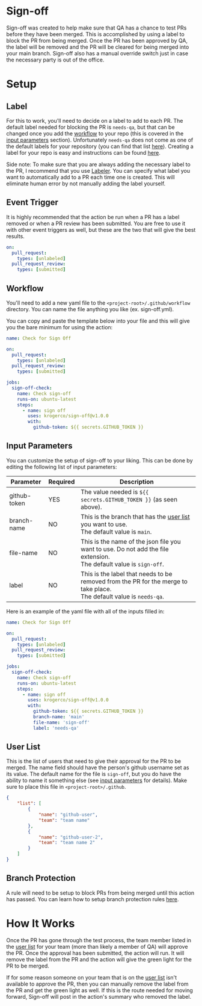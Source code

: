 # Sign-off

Sign-off was created to help make sure that QA has a chance to test PRs before they have been merged. This is accomplished by using a label to block the PR from being merged. Once the PR has been approved by QA, the label will be removed and the PR will be cleared for being merged into your main branch. Sign-off also has a manual override switch just in case the necessary party is out of the office.

# Setup

## Label
For this to work, you'll need to decide on a label to add to each PR. The default label needed for blocking the PR is `needs-qa`, but that can be changed once you add the [workflow](#workflow) to your repo (this is covered in the [input parameters](#input-parameters) section). Unfortunately `needs-qa` does not come as one of the default labels for your repository (you can find that list [here](https://docs.github.com/en/issues/using-labels-and-milestones-to-track-work/managing-labels#about-default-labels)). Creating a label for your repo is easy and instructions can be found [here](https://docs.github.com/en/issues/using-labels-and-milestones-to-track-work/managing-labels#creating-a-label). 

Side note: To make sure that you are always adding the necessary label to the PR, I recommend that you use [Labeler](https://github.com/actions/labeler). You can specify what label you want to automatically add to a PR each time one is created. This will eliminate human error by not manually adding the label yourself.

## Event Trigger
It is highly recommended that the action be run when a PR has a label removed or when a PR review has been submitted. You are free to use it with other event triggers as well, but these are the two that will give the best results.

```yaml
on:     
  pull_request:
    types: [unlabeled]
  pull_request_review:
    types: [submitted]
```

## <a id="workflow"></a>Workflow
You'll need to add a new yaml file to the `<project-root>/.github/workflow` directory. You can name the file anything you like (ex. sign-off.yml). 

You can copy and paste the template below into your file and this will give
you the bare minimum for using the action: 

```yaml
name: Check for Sign Off

on:     
  pull_request:
    types: [unlabeled]
  pull_request_review:
    types: [submitted]

jobs:
  sign-off-check:
    name: Check sign-off
    runs-on: ubuntu-latest
    steps:
      - name: sign off
        uses: krogerco/sign-off@v1.0.0
        with:
          github-token: ${{ secrets.GITHUB_TOKEN }}
```

## <a id="input-parameters"></a>Input Parameters ###
You can customize the setup of sign-off to your liking. This can be done by editing the following list of input parameters:

| Parameter   | Required    | Description |
| ----------- | ----------- | ----------- |
| github-token| YES         | The value needed is `${{ secrets.GITHUB_TOKEN }}` (as seen above).
| branch-name | NO          | This is the branch that has the [user list](#user-list) you want to use. <br>The default value is `main`.
| file-name   | NO          | This is the name of the json file you want to use. Do not add the file extension. <br>The default value is `sign-off`.
| label       | NO          | This is the label that needs to be removed from the PR for the merge to take place. <br> The default value is `needs-qa`.

Here is an example of the yaml file with all of the inputs filled in:  
```yaml
name: Check for Sign Off

on:     
  pull_request:
    types: [unlabeled]
  pull_request_review:
    types: [submitted]

jobs:
  sign-off-check:
    name: Check sign-off
    runs-on: ubuntu-latest
    steps:
      - name: sign off
        uses: krogerco/sign-off@v1.0.0
        with:
          github-token: ${{ secrets.GITHUB_TOKEN }}
          branch-name: 'main'
          file-name: 'sign-off'
          label: 'needs-qa'
```

## <a id="user-list"></a>User List ##
This is the list of users that need to give their approval for the PR to be merged. The name field should have the person's github username set as its value. The default name for the file is `sign-off`, but you do have the ability to name it something else (see [input parameters](#input-parameters) for details). Make sure to place this file in `<project-root>/.github`.
```json
{
    "list": [
        {
            "name": "github-user",
            "team": "team name"
        },
        {
            "name": "github-user-2",
            "team": "team name 2"
        }
    ]
}
```

## Branch Protection
A rule will need to be setup to block PRs from being merged until this action has passed.
You can learn how to setup branch protection rules [here](https://docs.github.com/en/repositories/configuring-branches-and-merges-in-your-repository/defining-the-mergeability-of-pull-requests/managing-a-branch-protection-rule).

# How It Works
Once the PR has gone through the test process, the team member listed in the [user list](#user-list) for your team (more than likely a member of QA) will approve the PR. Once the approval has been submitted, the action will run. It will remove the label from the PR and the action will give the green light for the PR to be merged.

If for some reason someone on your team that is on the [user list](#user-list) isn't available to approve the PR, then you can manually remove the label from the PR and get the green light as well. If this is the route needed for moving forward, Sign-off will post in the action's summary who removed the label.

